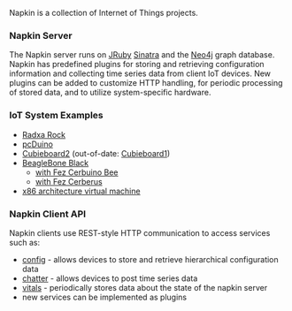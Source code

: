 Napkin is a collection of Internet of Things projects.

### Napkin Server

The Napkin server runs on [JRuby](http://jruby.org/) [Sinatra](http://www.sinatrarb.com/) and the [Neo4j](http://www.neo4j.org/) graph database.  Napkin has predefined plugins for storing and retrieving configuration information and collecting time series data from client IoT devices.  New plugins can be added to customize HTTP handling, for periodic processing of stored data, and to utilize system-specific hardware.

### IoT System Examples

* [Radxa Rock](https://github.com/cjdaly/napkin/wiki/Server-on-Radxa-Rock)
* [pcDuino](https://github.com/cjdaly/napkin/wiki/Server-on-pcduino)
* [Cubieboard2](https://github.com/cjdaly/napkin/wiki/Server-on-Cubieboard-A20) (out-of-date: [Cubieboard1](https://github.com/cjdaly/napkin/wiki/Server-on-Cubieboard))
* [BeagleBone Black](https://github.com/cjdaly/napkin/wiki/Server-on-BeagleBone-black)
  * [with Fez Cerbuino Bee](https://github.com/cjdaly/napkin/wiki/Server-with-serial-client-bone2-cerbee1)
  * [with Fez Cerberus](https://github.com/cjdaly/napkin/wiki/Server-with-serial-client-bone3-cerb3)
* [x86 architecture virtual machine](https://github.com/cjdaly/napkin/wiki/Server-on-Ubuntu-x86)

### Napkin Client API

Napkin clients use REST-style HTTP communication to access services such as:
* [config](https://github.com/cjdaly/napkin/wiki/Plugin-config) - allows devices to store and retrieve hierarchical configuration data
* [chatter](https://github.com/cjdaly/napkin/wiki/Plugin-chatter) - allows devices to post time series data
* [vitals](https://github.com/cjdaly/napkin/wiki/Plugin-vitals) - periodically stores data about the state of the napkin server
* new services can be implemented as plugins
